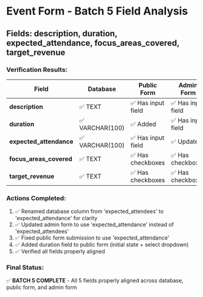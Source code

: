 # Event Form - Batch 5 Field Analysis
## Fields: description, duration, expected_attendance, focus_areas_covered, target_revenue

### Verification Results:

| Field | Database | Public Form | Admin Form | Status |
|-------|----------|-------------|------------|--------|
| **description** | ✅ TEXT | ✅ Has input field | ✅ Has input field | ✅ COMPLETE |
| **duration** | ✅ VARCHAR(100) | ✅ Added | ✅ Has input field | ✅ COMPLETE |
| **expected_attendance** | ✅ VARCHAR(100) | ✅ Has input field | ✅ Updated | ✅ COMPLETE |
| **focus_areas_covered** | ✅ TEXT | ✅ Has checkboxes | ✅ Has checkboxes | ✅ COMPLETE |
| **target_revenue** | ✅ TEXT | ✅ Has checkboxes | ✅ Has checkboxes | ✅ COMPLETE |

### Actions Completed:
1. ✅ Renamed database column from 'expected_attendees' to 'expected_attendance' for clarity
2. ✅ Updated admin form to use 'expected_attendance' instead of 'expected_attendees'
3. ✅ Fixed public form submission to use 'expected_attendance' 
4. ✅ Added duration field to public form (initial state + select dropdown)
5. ✅ Verified all fields properly aligned

### Final Status:
✅ **BATCH 5 COMPLETE** - All 5 fields properly aligned across database, public form, and admin form